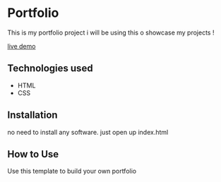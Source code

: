 # Portfolio
This is my portfolio project i will be using this o showcase my projects !

[live demo](https://portfolio.bikila2019.repl.co/)





## Technologies used

* HTML
* CSS



## Installation

no need to install any software. just open up index.html

## How to Use

Use this template to build your own portfolio
